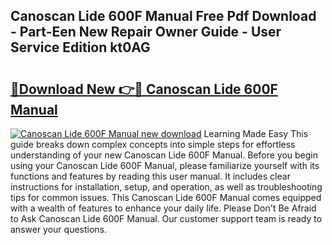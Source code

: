 ## Canoscan Lide 600F Manual Free Pdf Download - Part-Een New Repair Owner Guide - User Service Edition kt0AG

# <h2><a href="http://cf12.oget.top/?id=Canoscan+Lide+600F+Manual">🔗Download New 👉🔴 Canoscan Lide 600F Manual</a></h2>

[![Canoscan Lide 600F Manual new download](https://i.imgur.com/5g1atiW.png)](http://cf12.oget.top/?id=Canoscan+Lide+600F+Manual)
Learning Made Easy This guide breaks down complex concepts into simple steps for effortless understanding of your new Canoscan Lide 600F Manual. Before you begin using your Canoscan Lide 600F Manual, please familiarize yourself with its functions and features by reading this user manual. It includes clear instructions for installation, setup, and operation, as well as troubleshooting tips for common issues. This Canoscan Lide 600F Manual comes equipped with a wealth of features to enhance your daily life. Please Don't Be Afraid to Ask Canoscan Lide 600F Manual. Our customer support team is ready to answer your questions.
